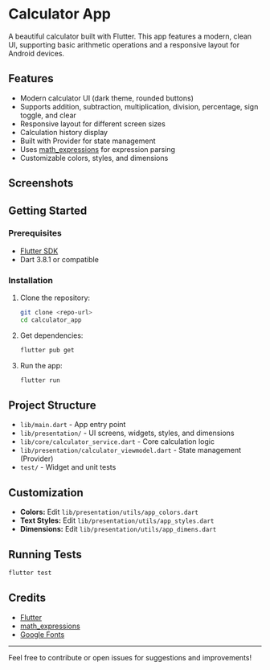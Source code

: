 # Calculator App

A beautiful calculator built with Flutter. This app features a modern, clean UI, supporting basic arithmetic operations and a responsive layout for Android devices.

## Features
- Modern calculator UI (dark theme, rounded buttons)
- Supports addition, subtraction, multiplication, division, percentage, sign toggle, and clear
- Responsive layout for different screen sizes
- Calculation history display
- Built with Provider for state management
- Uses [math_expressions](https://pub.dev/packages/math_expressions) for expression parsing
- Customizable colors, styles, and dimensions

## Screenshots
<!-- Add screenshots here if available -->

## Getting Started

### Prerequisites
- [Flutter SDK](https://flutter.dev/docs/get-started/install)
- Dart 3.8.1 or compatible

### Installation
1. Clone the repository:
   ```sh
   git clone <repo-url>
   cd calculator_app
   ```
2. Get dependencies:
   ```sh
   flutter pub get
   ```
3. Run the app:
   ```sh
   flutter run
   ```

## Project Structure
- `lib/main.dart` - App entry point
- `lib/presentation/` - UI screens, widgets, styles, and dimensions
- `lib/core/calculator_service.dart` - Core calculation logic
- `lib/presentation/calculator_viewmodel.dart` - State management (Provider)
- `test/` - Widget and unit tests

## Customization
- **Colors:** Edit `lib/presentation/utils/app_colors.dart`
- **Text Styles:** Edit `lib/presentation/utils/app_styles.dart`
- **Dimensions:** Edit `lib/presentation/utils/app_dimens.dart`

## Running Tests
```sh
flutter test
```

## Credits
- [Flutter](https://flutter.dev/)
- [math_expressions](https://pub.dev/packages/math_expressions)
- [Google Fonts](https://pub.dev/packages/google_fonts)

---
Feel free to contribute or open issues for suggestions and improvements!
